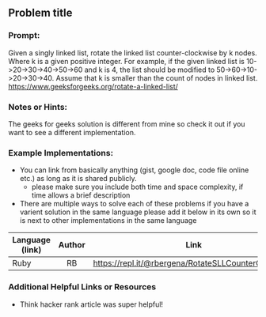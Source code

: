 ## Problem title

### Prompt:

Given a singly linked list, rotate the linked list counter-clockwise by k nodes. Where k is a given positive integer. For example, if the given linked list is 10->20->30->40->50->60 and k is 4, the list should be modified to 50->60->10->20->30->40. Assume that k is smaller than the count of nodes in linked list.  
https://www.geeksforgeeks.org/rotate-a-linked-list/ 

### Notes or Hints:
The geeks for geeks solution is different from mine so check it out if you want to see a different implementation.

### Example Implementations:
- You can link from basically anything (gist, google doc, code file online etc.) as long as it is shared publicly.
  - please make sure you include both time and space complexity, if time allows a brief description
- There are multiple ways to solve each of these problems if you have a varient solution in the same language please add it below in its own so it is next to other implementations in the same language

| Language (link)| Author| Link |
| ---|:---:|---|
| Ruby |RB |https://repl.it/@rbergena/RotateSLLCounterClockwise|

### Additional Helpful Links or Resources
- Think hacker rank article was super helpful!
